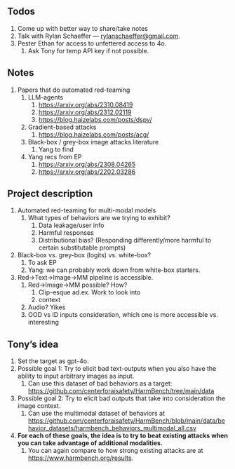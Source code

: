 ## Todos

1. Come up with better way to share/take notes
2. Talk with Rylan Schaeffer — rylanschaeffer@gmail.com.
3. Pester Ethan for access to unfettered access to 4o.
	1. Ask Tony for temp API key if not possible.

## Notes

1. Papers that do automated red-teaming
	1. LLM-agents
		1. https://arxiv.org/abs/2310.08419
		2. https://arxiv.org/abs/2312.02119
		3. https://blog.haizelabs.com/posts/dspy/
	2. Gradient-based attacks
		1. https://blog.haizelabs.com/posts/acg/
	3. Black-box / grey-box image attacks literature
		1. Yang to find
	4. Yang recs from EP
		1. https://arxiv.org/abs/2308.04265
		2. https://arxiv.org/abs/2202.03286

## Project description

1. Automated red-teaming for multi-modal models
	1. What types of behaviors are we trying to exhibit?
		1. Data leakage/user info
		2. Harmful responses
		3. Distributional bias? (Responding differently/more harmful to certain substitutable prompts)
2. Black-box vs. grey-box (logits) vs. white-box?
	1. To ask EP
	2. Yang: we can probably work down from white-box starters.
3. Red->Text->Image->MM pipeline is accessible.
	1. Red->Image->MM possible? How?
		1. Clip-esque ad.ex. Work to look into
		2. context
	2. Audio? Yikes
	3. OOD vs ID inputs consideration, which one is more accessible vs. interesting

## Tony’s idea

1. Set the target as gpt-4o.
2. Possible goal 1: Try to elicit bad text-outputs when you also have the ability to input arbitrary images as input.
	1. Can use this dataset of bad behaviors as a target: https://github.com/centerforaisafety/HarmBench/tree/main/data
3. Possible goal 2: Try to elicit bad outputs that take into consideration the image context.
	1. Can use the multimodal dataset of behaviors at https://github.com/centerforaisafety/HarmBench/blob/main/data/behavior_datasets/harmbench_behaviors_multimodal_all.csv
4. **For each of these goals, the idea is to try to beat existing attacks when you can take advantage of additional modalities.**
	1. You can again compare to how strong existing attacks are at https://www.harmbench.org/results.

